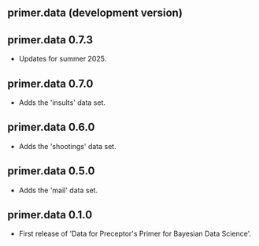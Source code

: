 ## primer.data (development version)

## primer.data 0.7.3

- Updates for summer 2025.

## primer.data 0.7.0

- Adds the 'insults' data set. 

## primer.data 0.6.0

- Adds the 'shootings' data set. 

## primer.data 0.5.0

- Adds the 'mail' data set. 

## primer.data 0.1.0

- First release of 'Data for Preceptor's Primer for Bayesian Data Science'.
